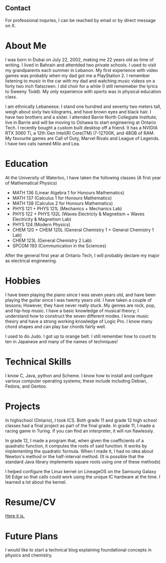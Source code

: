 ## Contact

For professional inquries, I can be reached by email or by direct message on X.

# About Me

I was born in Dubai on July 22, 2002, making me 22 years old as time of writing. I lived in Bahrain and attentded two private schools. I used to visit my grandparents each summer in Lebanon. My first experience with video games was probably when my dad got me a PlayStation 2. I remember listening to music in the car with my dad and watching music videos on a forty two inch flatscreen. I did choir for a while (I still rememeber the lyrics to Sweeny Todd). My only experience with sports was in physical education class. 

I am ethnically Lebaneese. I stand one hundred and seventy two meters tall, weigh about sixty two kilograms, and have brown eyes and black hair. I have two brothers and a sister. I attended Barrie North Collegiate Institute, live in Barrie and will be moving to Oshawa to start engineering at Ontario Tech. I recently bought a custom built desktop off a friend. It has a NVIDIA RTX 3060 Ti, a 12th Gen Intel(R) Core(TM) i7-12700K, and 48GB of RAM. My favourite games are Call of Duty, Marvel Rivals and League of Legends. I have two cats named Milo and Lea.
# Education

At the University of Waterloo, I have taken the following classes (A first year of Mathematical Physics)

- MATH 136 (Linear Algebra 1 for Honours Mathematics)
- MATH 137 (Calculus 1 for Honours Mathematics)
- MATH 138 (Calculus 2 for Honours Mathematics)
- PHYS 121 + PHYS 121L (Mechanics + Mechanics Lab)
- PHYS 122 + PHYS 132L (Waves Electricty & Magnetism + Waves Electricity & Magnetism Lab)
- PHYS 124 (Modern Physics)
- CHEM 120 + CHEM 120L (General Chemistry 1 + General Chemistry 1 Lab)
- CHEM 123L (General Chemistry 2 Lab)
- SPCOM 193 (Communication in the Sciences)

 After the general first year at Ontario Tech, I will probably declare my major as electrical engineering.

# Hobbies

I have been playing the piano since I was seven years old, and have been playing the guitar since I was twenty years old. I have taken a couple of lessons; However, they have never really stuck. My genres are rock, pop, and hip-hop music. I have a basic knowledge of musical theory; I understand how to construct the seven different modes. I know music theory and have a strong working knowledge of Logic Pro. I know many chord shapes and can play bar chords fairly well.

I used to do Judo. I got up to orange belt. I still remember how to count to ten in Japanese and many of the names of techniques!

# Technical Skills

I know C, Java, python and Scheme. I know how to install and configure various computer operating systems; these include including Debian, Fedora, and Gentoo.

# Projects

In highschool (Ontario), I took ICS. Both grade 11 and grade 12 high school classes had a final project as part of the final grade. In grade 11, I made a racing game in Turing. If you can find an interpreter, it will run flawlessly.

In grade 12, I made a program that, when given the coefficients of a quadratic function, it computes the roots of said function. It works by implementing the quadratic formula. When I made it, I had no idea about Newton's method or the half-interval method. (It is possible that the standard Java library implements square roots using one of these methods)

I helped configure the Linux kernel on LineageOS on the Samsung Galaxy S6 Edge so that calls could work using the unique IC hardware at the time. I learned a lot about the kernel.

# Resume/CV

[Here it is.](/Resume.pdf)

# Future Plans

I would like to start a technical blog explaining foundational concepts in physics and chemistry.
